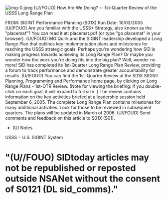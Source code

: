 ![img-0.jpeg](img-0.jpeg)
(U//FOUO) How Are We Doing? -- 1st-Quarter Review of the USSS Long Range Plan

FROM: SIGINT Performance Planning (S01X)
Run Date: 10/03/2005
(U//FOUO) Are you familiar with the USSS* Strategy, also known as the "placemat"? You can read it at: placemat.pdf (or type "go placemat" in your browser).
(U//FOUO) MG Quirk and the SIGINT leadership developed a Long Range Plan that outlines key implementation plans and milestones for reaching the USSS strategic goals. Perhaps you're wondering how SID is making progress towards achieving its Long Range Plan? Or maybe you wonder how the work you're doing fits into the big plan? Well, wonder no more! SID has completed its 1st-Quarter Long Range Plan Review, providing a forum to track performance and demonstrate greater accountability for results.
(U//FOUO) You can find the 1st-Quarter Review at the S01X SIGINT Planning, Programming and Performance home page, by clicking on Long Range Plans - 1st-OTR Review. (Note for viewing the briefing: If you double-click on each goal, it will expand to full size. ) The review contains information on the key activities briefed at a leadership session held September 6, 2005. The complete Long Range Plan contains milestones for many additional activities. Look for those to be reviewed in subsequent quarters. The plans will be updated in March of 2006.
(U//FOUO) Send comments and feedback on this article to S01X (S01).

* (U) Notes

USSS = U.S. SIGINT System

# "(U//FOUO) SIDtoday articles may not be republished or reposted outside NSANet without the consent of S0121 (DL sid_comms)."
